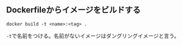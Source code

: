 ## Dockerfileからイメージをビルドする

```
docker build -t <name>:<tag> .
```

`-t`で名前をつける。名前がないイメージはダングリングイメージと言う。
